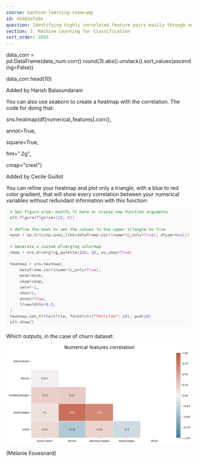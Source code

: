 ```yaml
---
course: machine-learning-zoomcamp
id: 45482efa5e
question: Identifying highly correlated feature pairs easily through unstack
section: 3. Machine Learning for Classification
sort_order: 1050
---
```


data_corr = pd.DataFrame(data_num.corr().round(3).abs().unstack().sort_values(ascending=False))

data_corr.head(10)

Added by Harish Balasundaram

You can also use seaborn to create a heatmap with the correlation. The code for doing that:

sns.heatmap(df[numerical_features].corr(),

annot=True,

square=True,

fmt=".2g",

cmap="crest")

Added by Cecile Guillot

You can refine your heatmap and plot only a triangle, with a blue to red color gradient, that will show every correlation between your numerical variables without redundant information with this function:

![Image](images/machine-learning-zoomcamp/image_852cd1cd.png)

Which outputs, in the case of churn dataset:

![Image](images/machine-learning-zoomcamp/image_6476267e.png)

(Mélanie Fouesnard)

